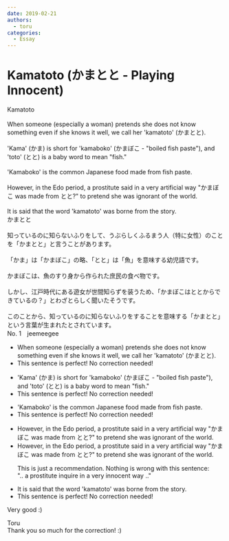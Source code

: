 ```yaml
---
date: 2019-02-21
authors:
  - toru
categories:
  - Essay
---
```


<h1 id="subject_show">Kamatoto (かまとと - Playing Innocent)</h1>
<div class="date" hidden>Feb 21, 2019 20:45</div>
<div id="post"><div id="body_show_ori">
Kamatoto<br/><br/>When someone (especially a woman) pretends she does not know something even if she knows it well, we call her 'kamatoto' (かまとと).<br/><br/>'Kama' (かま) is short for 'kamaboko' (かまぼこ - "boiled fish paste"), and 'toto' (とと) is a baby word to mean "fish."<br/><br/>'Kamaboko' is the common Japanese food made from fish paste.<br/><br/>However, in the Edo period, a prostitute said in a very artificial way "かまぼこ was made from とと?" to pretend she was ignorant of the world.<br/><br/>It is said that the word 'kamatoto' was borne from the story.
</div></div>

<!-- more -->

<div id="post_ja"><div id="body_show_mo">
かまとと<br/><br/>知っているのに知らないふりをして、うぶらしくふるまう人（特に女性）のことを「かまとと」と言うことがあります。<br/><br/>「かま」は「かまぼこ」の略、「とと」は「魚」を意味する幼児語です。<br/><br/>かまぼこは、魚のすり身から作られた庶民の食べ物です。<br/><br/>しかし、江戸時代にある遊女が世間知らずを装うため、「かまぼこはととからできているの？」とわざとらしく聞いたそうです。<br/><br/>このことから、知っているのに知らないふりをすることを意味する「かまとと」という言葉が生まれたとされています。
</div></div>
<div id="block"><div class="first_name"> No. 1　<span class="just_name">jeemeegee</span></div><div id="block2">
<ul class="correction_field">
<li class="incorrect">When someone (especially a woman) pretends she does not know something even if she knows it well, we call her 'kamatoto' (かまとと).</li>
<li class="corrected perfect">This sentence is perfect! No correction needed!</li>
</ul>
<ul class="correction_field">
<li class="incorrect">'Kama' (かま) is short for 'kamaboko' (かまぼこ - "boiled fish paste"), and 'toto' (とと) is a baby word to mean "fish."</li>
<li class="corrected perfect">This sentence is perfect! No correction needed!</li>
</ul>
<ul class="correction_field">
<li class="incorrect">'Kamaboko' is the common Japanese food made from fish paste.</li>
<li class="corrected perfect">This sentence is perfect! No correction needed!</li>
</ul>
<ul class="correction_field">
<li class="incorrect">However, in the Edo period, a prostitute said in a very artificial way "かまぼこ was made from とと?" to pretend she was ignorant of the world.</li>
<li class="corrected correct">
However, in the Edo period, a prostitute <span class="f_gray">said </span>in a very <span class="f_gray">artificial</span> way "かまぼこ was made from とと?" to pretend she was ignorant of the world.
<p class="correction_comment">This is just a recommendation. Nothing is wrong with this sentence:<br/>".. a prostitute inquire in a very innocent way .."</p>
</li>
</ul>
<ul class="correction_field">
<li class="incorrect">It is said that the word 'kamatoto' was borne from the story.</li>
<li class="corrected perfect">This sentence is perfect! No correction needed!</li>
</ul>
<p class="comment_small">
 Very good :)
</p>

</div><div class="name"><span class="just_name">Toru</span><br>
Thank you so much for the correction! :)
</div>
</div>
